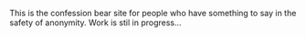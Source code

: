 This is the confession bear site for people who have something to say in the safety of anonymity. Work is stil in progress...